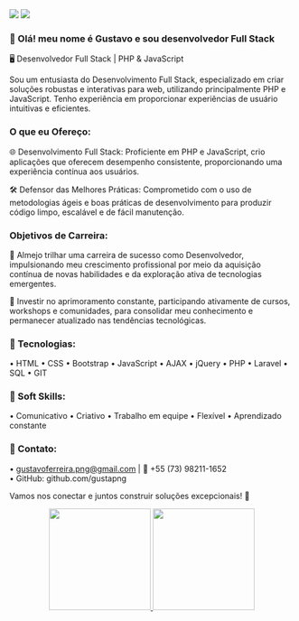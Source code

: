   <div> 
<!--   <a href="https://www.instagram.com/oguuxta/" target="_blank"><img src="https://img.shields.io/badge/-Instagram-%23E4405F?style=for-the-badge&logo=instagram&logoColor=white" target="_blank"></a>
  <a href = "mailto:gustavoferreira.png@gmail.com"><img src="https://img.shields.io/badge/Gmail-D14836?style=for-the-badge&logo=gmail&logoColor=white" target="_blank"></a> -->
  <a href="https://www.linkedin.com/in/gustavo-ferreira-1a7741223/" target="_blank"><img src="https://img.shields.io/badge/-LinkedIn-%230077B5?style=for-the-badge&logo=linkedin&logoColor=white" target="_blank"></a>
  <a href="https://api.whatsapp.com/send/?phone=557382111652&text&type=phone_number&app_absent=0" target="_blank"><img src="https://img.shields.io/badge/WhatsApp-25D366?style=for-the-badge&logo=whatsapp&logoColor=white" target="_blank"></a>
</div>

### 👋 Olá! meu nome é Gustavo e sou desenvolvedor Full Stack

🖥️ Desenvolvedor Full Stack | PHP & JavaScript

Sou um entusiasta do Desenvolvimento Full Stack, especializado em criar soluções robustas e interativas para web, utilizando principalmente PHP e JavaScript. Tenho experiência em proporcionar experiências de usuário intuitivas e eficientes.

### O que eu Ofereço:

🌐 Desenvolvimento Full Stack: Proficiente em PHP e JavaScript, crio aplicações que oferecem desempenho consistente, proporcionando uma experiência contínua aos usuários.

🛠️ Defensor das Melhores Práticas: Comprometido com o uso de metodologias ágeis e boas práticas de desenvolvimento para produzir código limpo, escalável e de fácil manutenção.

### Objetivos de Carreira:

🎯 Almejo trilhar uma carreira de sucesso como Desenvolvedor, impulsionando meu crescimento profissional por meio da aquisição contínua de novas habilidades e da exploração ativa de tecnologias emergentes.

🌱 Investir no aprimoramento constante, participando ativamente de cursos, workshops e comunidades, para consolidar meu conhecimento e permanecer atualizado nas tendências tecnológicas.

### 🔧 Tecnologias:
• HTML • CSS • Bootstrap • JavaScript
• AJAX • jQuery • PHP • Laravel • SQL • GIT

### 🧠 Soft Skills:
 • Comunicativo • Criativo
 • Trabalho em equipe • Flexível
 • Aprendizado constante

### 📧 Contato:<br>
 • gustavoferreira.png@gmail.com | 📱 +55 (73) 98211-1652<br>
 • GitHub: github.com/gustapng<br>

Vamos nos conectar e juntos construir soluções excepcionais! 🚀<br>

<div align="center">
  <a href="https://github.com/gustapng">
  <img height="180em" src="https://github-readme-stats.vercel.app/api?username=gustapng&show_icons=true&theme=dark"/>
  <img height="180em" src="https://github-readme-stats.vercel.app/api/top-langs/?username=gustapng&layout=compact&langs_count=7&theme=dark"/>
</div align="center">


